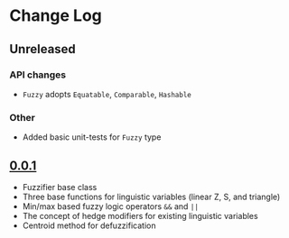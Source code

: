 # Change Log

## Unreleased

### API changes

- `Fuzzy` adopts `Equatable`, `Comparable`, `Hashable` 

### Other

- Added basic unit-tests for `Fuzzy` type

## [0.0.1](https://github.com/courteouselk/Fuzzy/releases/tag/0.0.1)

- Fuzzifier base class
- Three base functions for linguistic variables (linear Z, S, and triangle)
- Min/max based fuzzy logic operators `&&` and `||`
- The concept of hedge modifiers for existing linguistic variables
- Centroid method for defuzzification
